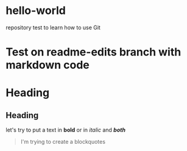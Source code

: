 # hello-world
repository test to learn how to use Git 

# Test on readme-edits branch with markdown code

Heading
==

Heading
-- 

let's try to put a text in **bold** or in *italic* and ***both***

> I'm trying to create a blockquotes

